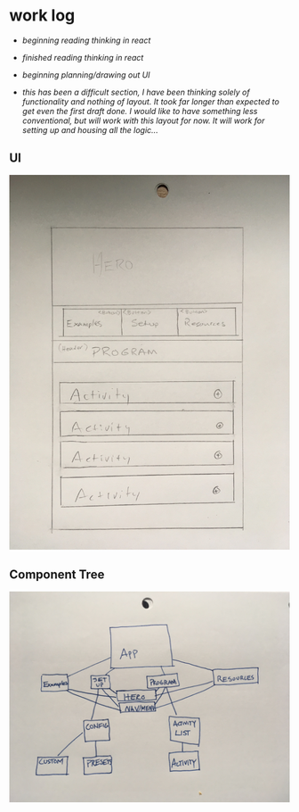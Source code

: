 # work log
  * _beginning reading thinking in react_
  * _finished reading thinking in react_
  * _beginning planning/drawing out UI_

  * _this has been a difficult section, I have been thinking solely of functionality and nothing of layout. It took far longer  than expected to get even the first draft done. I would like to have something less conventional, but will work with this layout for now. It will work for setting up and housing all the logic..._


## UI
 ![UI](/img-resources/rough-draft.jpg)

## Component Tree

 ![Component Tree](/img-resources/component-tree.jpg)
